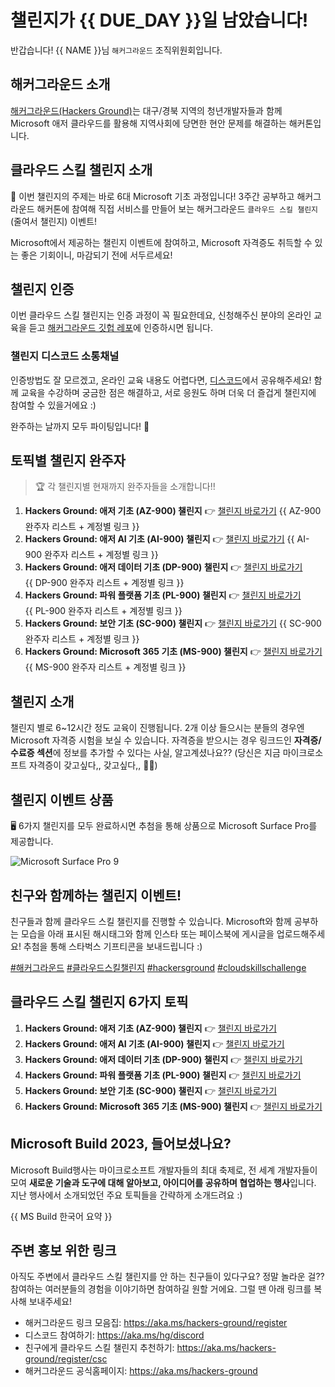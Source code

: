 # 챌린지가 {{ DUE_DAY }}일 남았습니다!

반갑습니다! {{ NAME }}님 `해커그라운드` 조직위원회입니다.

## 해커그라운드 소개

[해커그라운드(Hackers Ground)](https://aka.ms/hackers-ground)는 대구/경북 지역의 청년개발자들과 함께  
Microsoft 애저 클라우드를 활용해 지역사회에 당면한 현안 문제를 해결하는 해커톤입니다.  

## 클라우드 스킬 챌린지 소개

💬 이번 챌린지의 주제는 바로 6대 Microsoft 기초 과정입니다! 3주간 공부하고 해커그라운드 해커톤에 참여해 직접 서비스를 만들어 보는 해커그라운드 `클라우드 스킬 챌린지`(줄여서 챌린지) 이벤트!  

Microsoft에서 제공하는 챌린지 이벤트에 참여하고, Microsoft 자격증도 취득할 수 있는 좋은 기회이니, 마감되기 전에 서두르세요!  

## 챌린지 인증

이번 클라우드 스킬 챌린지는 인증 과정이 꼭 필요한데요, 신청해주신 분야의 온라인 교육을 듣고 [해커그라운드 깃헙 레포](hhttps://aka.ms/hackers-ground)에 인증하시면 됩니다.  

### 챌린지 디스코드 소통채널

인증방법도 잘 모르겠고, 온라인 교육 내용도 어렵다면, [디스코드](https://aka.ms/hg/discord)에서 공유해주세요! 함께 교육을 수강하며 궁금한 점은 해결하고, 서로 응원도 하며 더욱 더 즐겁게 챌린지에 참여할 수 있을거에요 :)  

완주하는 날까지 모두 파이팅입니다! 👊
  
## 토픽별 챌린지 완주자

> 🏆 각 챌린지별 현재까지 완주자들을 소개합니다!!  

1. **Hackers Ground: 애저 기초 (AZ-900) 챌린지** 👉 [챌린지 바로가기](https://aka.ms/hg/csc/az-900)
{{ AZ-900 완주자 리스트 + 계정별 링크 }}
1. **Hackers Ground: 애저 AI 기초 (AI-900) 챌린지** 👉 [챌린지 바로가기](https://aka.ms/hg/csc/ai-900)
{{ AI-900 완주자 리스트 + 계정별 링크 }}
1. **Hackers Ground: 애저 데이터 기초 (DP-900) 챌린지** 👉 [챌린지 바로가기](https://aka.ms/hg/csc/dp-900)  
{{ DP-900 완주자 리스트 + 계정별 링크 }}
1. **Hackers Ground: 파워 플랫폼 기초 (PL-900) 챌린지** 👉 [챌린지 바로가기](https://aka.ms/hg/csc/pl-900)  
{{ PL-900 완주자 리스트 + 계정별 링크 }}
1. **Hackers Ground: 보안 기초 (SC-900) 챌린지** 👉 [챌린지 바로가기](https://aka.ms/hg/csc/sc-900)
{{ SC-900 완주자 리스트 + 계정별 링크 }}
1. **Hackers Ground: Microsoft 365 기초 (MS-900) 챌린지** 👉 [챌린지 바로가기](https://aka.ms/hg/csc/ms-900)  
{{ MS-900 완주자 리스트 + 계정별 링크 }}

## 챌린지 소개  

챌린지 별로 6~12시간 정도 교육이 진행됩니다. 2개 이상 들으시는 분들의 경우엔 Microsoft 자격증 시험을 보실 수 있습니다. 자격증을 받으시는 경우 링크드인 **자격증/수료증 섹션**에 정보를 추가할 수 있다는 사실, 알고계셨나요?? (당신은 지금 마이크로소프트 자격증이 갖고싶다,, 갖고싶다,, 😵‍💫)

## 챌린지 이벤트 상품

🖥 6가지 챌린지를 모두 완료하시면 추첨을 통해 상품으로 Microsoft Surface Pro를 제공합니다.

![Microsoft Surface Pro 9](https://github.com/microsoft/hackers-ground/blob/main/assets/microsoft-surface-pro-9.jpg?raw=true)

## 친구와 함께하는 챌린지 이벤트!

친구들과 함께 클라우드 스킬 챌린지를 진행할 수 있습니다. Microsoft와 함께 공부하는 모습을 아래 표시된 해시태그와 함께 인스타 또는 페이스북에 게시글을 업로드해주세요! 추첨을 통해 스타벅스 기프티콘을 보내드립니다 :)  

[#해커그라운드](https://www.instagram.com/explore/tags/해커그라운드/) [#클라우드스킬챌린지](https://www.instagram.com/explore/tags/해커그라운드/) [#hackersground](https://www.instagram.com/explore/tags/hackerground) [#cloudskillschallenge](https://www.instagram.com/explore/tags/cloudskillschallenge)

## 클라우드 스킬 챌린지 6가지 토픽

1. **Hackers Ground: 애저 기초 (AZ-900) 챌린지** 👉 [챌린지 바로가기](https://aka.ms/hg/csc/az-900)
1. **Hackers Ground: 애저 AI 기초 (AI-900) 챌린지** 👉 [챌린지 바로가기](https://aka.ms/hg/csc/ai-900)
1. **Hackers Ground: 애저 데이터 기초 (DP-900) 챌린지** 👉 [챌린지 바로가기](https://aka.ms/hg/csc/dp-900)
1. **Hackers Ground: 파워 플랫폼 기초 (PL-900) 챌린지** 👉 [챌린지 바로가기](https://aka.ms/hg/csc/pl-900)
1. **Hackers Ground: 보안 기초 (SC-900) 챌린지** 👉 [챌린지 바로가기](https://aka.ms/hg/csc/sc-900)
1. **Hackers Ground: Microsoft 365 기초 (MS-900) 챌린지** 👉 [챌린지 바로가기](https://aka.ms/hg/csc/ms-900)

## Microsoft Build 2023, 들어보셨나요?

Microsoft Build행사는 마이크로소프트 개발자들의 최대 축제로, 전 세계 개발자들이 모여 **새로운 기술과 도구에 대해 알아보고, 아이디어를 공유하며 협업하는 행사**입니다. 지난 행사에서 소개되었던 주요 토픽들을 간략하게 소개드려요 :)

{{ MS Build 한국어 요약 }}

## 주변 홍보 위한 링크

아직도 주변에서 클라우드 스킬 챌린지를 안 하는 친구들이 있다구요? 정말 놀라운 걸?? 참여하는 여러분들의 경험을 이야기하면 참여하길 원할 거에요. 그럴 땐 아래 링크를 복사해 보내주세요!

* 해커그라운드 링크 모음집: https://aka.ms/hackers-ground/register  
* 디스코드 참여하기: https://aka.ms/hg/discord 
* 친구에게 클라우드 스킬 챌린지 추천하기: https://aka.ms/hackers-ground/register/csc  
* 해커그라운드 공식홈페이지: https://aka.ms/hackers-ground
